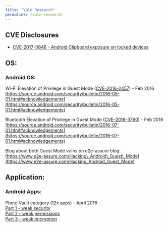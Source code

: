 ```yaml
---
title: "Vuln Research"
permalink: /vuln-research
---
```



## CVE Disclosures
* [CVE-2017-0846 - Android Clipboard exposure on locked devices](https://www.ticarpi.com/disclosures/cve_2017-0846_android_clipboard_exposure.txt)


## OS:

### Android OS:

Wi-Fi Elevation of Privilege in Guest Mode ([CVE-2016-2457](https://cve.mitre.org/cgi-bin/cvename.cgi?name=CVE-2016-2457)) - Feb 2016
[https://source.android.com/security/bulletin/2016-05-01.html#acknowledgements](https://source.android.com/security/bulletin/2016-05-01.html#acknowledgements)  

Bluetooth Elevation of Privilege in Guest Mode ([CVE-2016-3760](https://cve.mitre.org/cgi-bin/cvename.cgi?name=CVE-2016-3760)) - Feb 2016
[https://source.android.com/security/bulletin/2016-07-01.html#acknowledgements](https://source.android.com/security/bulletin/2016-07-01.html#acknowledgements)  

Blog about both Guest Mode vulns on e2e-assure blog:  
[https://www.e2e-assure.com/Hacking\_Android\_Guest\_Mode](https://www.e2e-assure.com/Hacking_Android_Guest_Mode)

## Application:

### Android Apps:

Photo Vault category (12x apps) - April 2016  
[Part 1 - weak security](https://www.e2e-assure.com/AndroidPhotoVault_app_analysis_1)  
[Part 2 - weak permissions](https://www.e2e-assure.com/AndroidPhotoVault-app-analysis-2)  
[Part 3 - weak encryption](https://www.e2e-assure.com/AndroidPhotoVault_app_analysis_3)  

